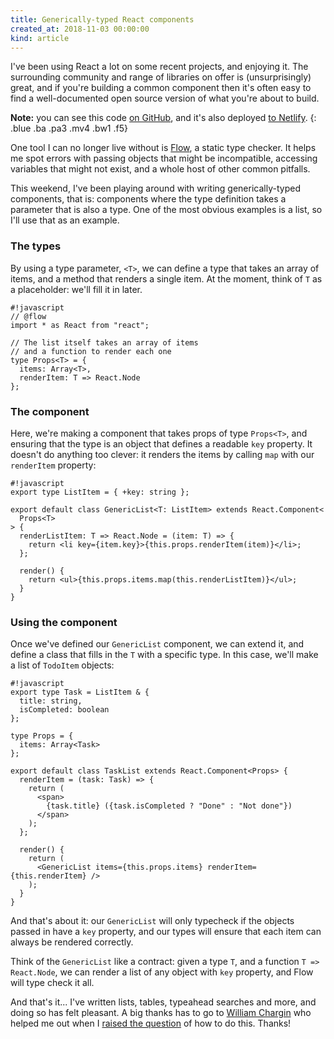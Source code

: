 ```yaml
---
title: Generically-typed React components
created_at: 2018-11-03 00:00:00
kind: article
---
```


I've been using React a lot on some recent projects, and enjoying it. The surrounding community and range of libraries on offer is (unsurprisingly) great, and if you're building a common component then it's often easy to find a well-documented open source version of what you're about to build.

**Note:** you can see this code [on GitHub](https://github.com/samstarling/flow-generic-types), and it's also deployed [to Netlify](https://react-flow-generic-types.netlify.com).
{: .blue .ba .pa3 .mv4 .bw1 .f5}

One tool I can no longer live without is [Flow][flow], a static type checker. It helps me spot errors with passing objects that might be incompatible, accessing variables that might not exist, and a whole host of other common pitfalls.

This weekend, I've been playing around with writing generically-typed components, that is: components where the type definition takes a parameter that is also a type. One of the most obvious examples is a list, so I'll use that as an example.

### The types

By using a type parameter, <code>&lt;T&gt;</code>, we can define a type that takes an array of items, and a method that renders a single item. At the moment, think of `T` as a placeholder: we'll fill it in later.

<pre class="code ba pv2 ph3 f6 f5-ns b--black-20 black-60"><code>#!javascript
// @flow
import * as React from "react";

// The list itself takes an array of items
// and a function to render each one
type Props&lt;T&gt; = {
  items: Array&lt;T&gt;,
  renderItem: T =&gt; React.Node
};
</code></pre>

### The component

Here, we're making a component that takes props of type <code>Props&lt;T&gt;</code>, and ensuring that the type is an object that defines a readable `key` property. It doesn't do anything too clever: it renders the items by calling `map` with our `renderItem` property:

<pre class="code ba pv2 ph3 f6 f5-ns b--black-20 black-60"><code>#!javascript
export type ListItem = { +key: string };

export default class GenericList&lt;T: ListItem&gt; extends React.Component&lt;
  Props&lt;T&gt;
> {
  renderListItem: T =&gt; React.Node = (item: T) =&gt; {
    return &lt;li key={item.key}&gt;{this.props.renderItem(item)}&lt;/li&gt;;
  };

  render() {
    return &lt;ul&gt;{this.props.items.map(this.renderListItem)}&lt;/ul&gt;;
  }
}
</code></pre>

### Using the component

Once we've defined our `GenericList` component, we can extend it, and define a class that fills in the `T` with a specific type. In this case, we'll make a list of `TodoItem` objects:

<pre class="code ba pv2 ph3 f6 f5-ns b--black-20 black-60"><code>#!javascript
export type Task = ListItem & {
  title: string,
  isCompleted: boolean
};

type Props = {
  items: Array&lt;Task&gt;
};

export default class TaskList extends React.Component&lt;Props&gt; {
  renderItem = (task: Task) =&gt; {
    return (
      &lt;span&gt;
        {task.title} ({task.isCompleted ? "Done" : "Not done"})
      &lt;/span&gt;
    );
  };

  render() {
    return (
      &lt;GenericList items={this.props.items} renderItem={this.renderItem} /&gt;
    );
  }
}
</code></pre>

And that's about it: our `GenericList` will only typecheck if the objects passed in have a `key` property, and our types will ensure that each item can always be rendered correctly.

Think of the `GenericList` like a contract: given a type `T`, and a function <code>T =&gt; React.Node</code>, we can render a list of any object with `key` property, and Flow will type check it all.

And that's it... I've written lists, tables, typeahead searches and more, and doing so has felt pleasant. A big thanks has to go to [William Chargin](https://github.com/wchargin) who helped me out when I [raised the question](https://github.com/facebook/flow/issues/7145) of how to do this. Thanks!

[flow]: https://flow.org
